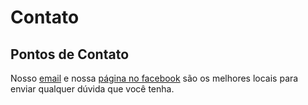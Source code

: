 # Contato

## Pontos de Contato

Nosso [email](brazil@pyladies.com) e nossa [página no facebook](http://www.facebook.com/PyLadiesBrazil) são os melhores locais para enviar qualquer dúvida que você tenha.
